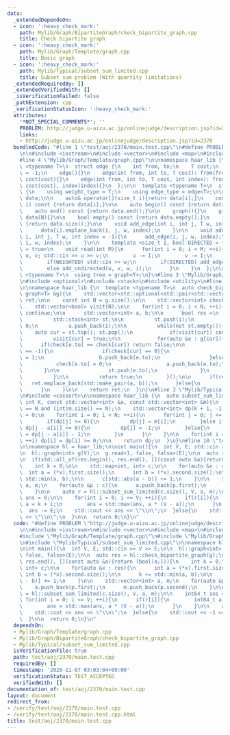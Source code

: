 ```yaml
---
data:
  _extendedDependsOn:
  - icon: ':heavy_check_mark:'
    path: Mylib/Graph/BipartiteGraph/check_bipartite_graph.cpp
    title: Check bipartite graph
  - icon: ':heavy_check_mark:'
    path: Mylib/Graph/Template/graph.cpp
    title: Basic graph
  - icon: ':heavy_check_mark:'
    path: Mylib/Typical/subset_sum_limited.cpp
    title: Subset sum problem (With quantity limitations)
  _extendedRequiredBy: []
  _extendedVerifiedWith: []
  _isVerificationFailed: false
  _pathExtension: cpp
  _verificationStatusIcon: ':heavy_check_mark:'
  attributes:
    '*NOT_SPECIAL_COMMENTS*': ''
    PROBLEM: http://judge.u-aizu.ac.jp/onlinejudge/description.jsp?id=2370
    links:
    - http://judge.u-aizu.ac.jp/onlinejudge/description.jsp?id=2370
  bundledCode: "#line 1 \"test/aoj/2370/main.test.cpp\"\n#define PROBLEM \"http://judge.u-aizu.ac.jp/onlinejudge/description.jsp?id=2370\"\
    \n\n#include <iostream>\n#include <vector>\n#include <map>\n#include <algorithm>\n\
    #line 4 \"Mylib/Graph/Template/graph.cpp\"\n\nnamespace haar_lib {\n  template\
    \ <typename T>\n  struct edge {\n    int from, to;\n    T cost;\n    int index\
    \ = -1;\n    edge(){}\n    edge(int from, int to, T cost): from(from), to(to),\
    \ cost(cost){}\n    edge(int from, int to, T cost, int index): from(from), to(to),\
    \ cost(cost), index(index){}\n  };\n\n  template <typename T>\n  struct graph\
    \ {\n    using weight_type = T;\n    using edge_type = edge<T>;\n\n    std::vector<std::vector<edge<T>>>\
    \ data;\n\n    auto& operator[](size_t i){return data[i];}\n    const auto& operator[](size_t\
    \ i) const {return data[i];}\n\n    auto begin() const {return data.begin();}\n\
    \    auto end() const {return data.end();}\n\n    graph(){}\n    graph(int N):\
    \ data(N){}\n\n    bool empty() const {return data.empty();}\n    int size() const\
    \ {return data.size();}\n\n    void add_edge(int i, int j, T w, int index = -1){\n\
    \      data[i].emplace_back(i, j, w, index);\n    }\n\n    void add_undirected(int\
    \ i, int j, T w, int index = -1){\n      add_edge(i, j, w, index);\n      add_edge(j,\
    \ i, w, index);\n    }\n\n    template <size_t I, bool DIRECTED = true, bool WEIGHTED\
    \ = true>\n    void read(int M){\n      for(int i = 0; i < M; ++i){\n        int\
    \ u, v; std::cin >> u >> v;\n        u -= I;\n        v -= I;\n        T w = 1;\n\
    \        if(WEIGHTED) std::cin >> w;\n        if(DIRECTED) add_edge(u, v, w, i);\n\
    \        else add_undirected(u, v, w, i);\n      }\n    }\n  };\n\n  template\
    \ <typename T>\n  using tree = graph<T>;\n}\n#line 3 \"Mylib/Graph/BipartiteGraph/check_bipartite_graph.cpp\"\
    \n#include <optional>\n#include <stack>\n#include <utility>\n#line 7 \"Mylib/Graph/BipartiteGraph/check_bipartite_graph.cpp\"\
    \n\nnamespace haar_lib {\n  template <typename T>\n  auto check_bipartite_graph(const\
    \ graph<T> &g){\n    std::vector<std::optional<std::pair<std::vector<int>, std::vector<int>>>>\
    \ ret;\n\n    const int N = g.size();\n\n    std::vector<int> check(N, -1);\n\
    \    std::vector<bool> visit(N);\n\n    for(int i = 0; i < N; ++i){\n      if(visit[i])\
    \ continue;\n\n      std::vector<int> a, b;\n\n      bool res =\n        [&](){\n\
    \          std::stack<int> st;\n\n          st.push(i);\n          check[i] =\
    \ 0;\n          a.push_back(i);\n\n          while(not st.empty()){\n        \
    \    auto cur = st.top(); st.pop();\n            if(visit[cur]) continue;\n  \
    \          visit[cur] = true;\n\n            for(auto &e : g[cur]){\n        \
    \      if(check[e.to] == check[cur]) return false;\n\n              if(check[e.to]\
    \ == -1){\n                if(check[cur] == 0){\n                  check[e.to]\
    \ = 1;\n                  b.push_back(e.to);\n                }else{\n       \
    \           check[e.to] = 0;\n                  a.push_back(e.to);\n         \
    \       }\n\n                st.push(e.to);\n              }\n            }\n\
    \          }\n\n          return true;\n        }();\n\n      if(res){\n     \
    \   ret.emplace_back(std::make_pair(a, b));\n      }else{\n        ret.emplace_back();\n\
    \      }\n    }\n\n    return ret;\n  }\n}\n#line 3 \"Mylib/Typical/subset_sum_limited.cpp\"\
    \n#include <cassert>\n\nnamespace haar_lib {\n  auto subset_sum_limited(int N,\
    \ int K, const std::vector<int> &a, const std::vector<int> &m){\n    assert((int)a.size()\
    \ == N and (int)m.size() == N);\n    std::vector<int> dp(K + 1, -1);\n\n    dp[0]\
    \ = 0;\n    for(int i = 0; i < N; ++i){\n      for(int j = 0; j <= K; ++j){\n\
    \        if(dp[j] >= 0){\n          dp[j] = m[i];\n        }else if(j < a[i] or\
    \ dp[j - a[i]] <= 0){\n          dp[j] = -1;\n        }else{\n          dp[j]\
    \ = dp[j - a[i]] - 1;\n        }\n      }\n    }\n\n    for(int i = 0; i <= K;\
    \ ++i) dp[i] = dp[i] >= 0;\n\n    return dp;\n  }\n}\n#line 10 \"test/aoj/2370/main.test.cpp\"\
    \n\nnamespace hl = haar_lib;\n\nint main(){\n  int V, E; std::cin >> V >> E;\n\
    \n  hl::graph<int> g(V);\n  g.read<1, false, false>(E);\n\n  auto res = hl::check_bipartite_graph(g);\n\
    \n  if(std::all_of(res.begin(), res.end(), [](const auto &a){return (bool)a;})){\n\
    \    int k = 0;\n\n    std::map<int, int> c;\n\n    for(auto &x : res){\n    \
    \  int a = (*x).first.size();\n      int b = (*x).second.size();\n\n      k +=\
    \ std::min(a, b);\n\n      c[std::abs(a - b)] += 1;\n    }\n\n    std::vector<int>\
    \ a, m;\n    for(auto &p : c){\n      a.push_back(p.first);\n      m.push_back(p.second);\n\
    \    }\n\n    auto r = hl::subset_sum_limited(c.size(), V, a, m);\n\n    int64_t\
    \ ans = 0;\n\n    for(int i = 0; i <= V; ++i){\n      if(r[i]){\n        int64_t\
    \ a = k + i;\n        ans = std::max(ans, a * (V - a));\n      }\n    }\n\n  \
    \  ans -= E;\n    std::cout << ans << \"\\n\";\n  }else{\n    std::cout << -1\
    \ << \"\\n\";\n  }\n\n  return 0;\n}\n"
  code: "#define PROBLEM \"http://judge.u-aizu.ac.jp/onlinejudge/description.jsp?id=2370\"\
    \n\n#include <iostream>\n#include <vector>\n#include <map>\n#include <algorithm>\n\
    #include \"Mylib/Graph/Template/graph.cpp\"\n#include \"Mylib/Graph/BipartiteGraph/check_bipartite_graph.cpp\"\
    \n#include \"Mylib/Typical/subset_sum_limited.cpp\"\n\nnamespace hl = haar_lib;\n\
    \nint main(){\n  int V, E; std::cin >> V >> E;\n\n  hl::graph<int> g(V);\n  g.read<1,\
    \ false, false>(E);\n\n  auto res = hl::check_bipartite_graph(g);\n\n  if(std::all_of(res.begin(),\
    \ res.end(), [](const auto &a){return (bool)a;})){\n    int k = 0;\n\n    std::map<int,\
    \ int> c;\n\n    for(auto &x : res){\n      int a = (*x).first.size();\n     \
    \ int b = (*x).second.size();\n\n      k += std::min(a, b);\n\n      c[std::abs(a\
    \ - b)] += 1;\n    }\n\n    std::vector<int> a, m;\n    for(auto &p : c){\n  \
    \    a.push_back(p.first);\n      m.push_back(p.second);\n    }\n\n    auto r\
    \ = hl::subset_sum_limited(c.size(), V, a, m);\n\n    int64_t ans = 0;\n\n   \
    \ for(int i = 0; i <= V; ++i){\n      if(r[i]){\n        int64_t a = k + i;\n\
    \        ans = std::max(ans, a * (V - a));\n      }\n    }\n\n    ans -= E;\n\
    \    std::cout << ans << \"\\n\";\n  }else{\n    std::cout << -1 << \"\\n\";\n\
    \  }\n\n  return 0;\n}\n"
  dependsOn:
  - Mylib/Graph/Template/graph.cpp
  - Mylib/Graph/BipartiteGraph/check_bipartite_graph.cpp
  - Mylib/Typical/subset_sum_limited.cpp
  isVerificationFile: true
  path: test/aoj/2370/main.test.cpp
  requiredBy: []
  timestamp: '2020-11-07 03:03:04+09:00'
  verificationStatus: TEST_ACCEPTED
  verifiedWith: []
documentation_of: test/aoj/2370/main.test.cpp
layout: document
redirect_from:
- /verify/test/aoj/2370/main.test.cpp
- /verify/test/aoj/2370/main.test.cpp.html
title: test/aoj/2370/main.test.cpp
---
```

